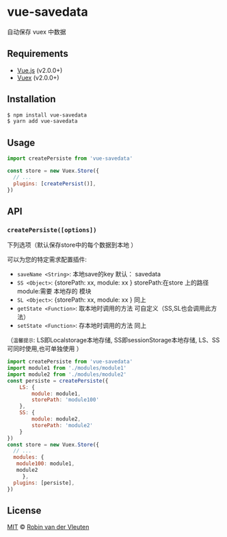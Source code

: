 
# vue-savedata
 自动保存 vuex 中数据
## Requirements

* [Vue.js](https://vuejs.org) (v2.0.0+)
* [Vuex](http://vuex.vuejs.org) (v2.0.0+)

## Installation

```bash
$ npm install vue-savedata
$ yarn add vue-savedata
```

## Usage


```js
import createPersiste from 'vue-savedata'

const store = new Vuex.Store({
  // ...
  plugins: [createPersist()],
})
```
## API

### `createPersiste([options])`
下列选项（默认保存store中的每个数据到本地  ）

可以为您的特定需求配置插件:

* `saveName <String>`: 本地save的key  默认： savedata
* `SS <Object>`: {storePath: xx, module: xx }   storePath:在store 上的路径   module:需要 本地存的 模块
* `SL <Object>`: {storePath: xx, module: xx }  同上
* `getState <Function>`:  取本地时调用的方法  可自定义（SS,SL也会调用此方法）
* `setState <Function>`:  存本地时调用的方法  同上

（`温馨提示`: LS即Localstorage本地存储,    SS即sessionStorage本地存储,   LS、SS可同时使用,也可单独使用 ）

```js
import createPersiste from 'vue-savedata'
import module1 from './modules/module1'
import module2 from './modules/module2'
const persiste = createPersiste({
	LS: {
		module: module1,
		storePath: 'module100'
	},
	SS: {
		module: module2,
		storePath: 'module2'
	}
})
const store = new Vuex.Store({
  // ...
  modules: {
   module100: module1,
   module2
	 },
  plugins: [persiste],
})
```

## License

[MIT](https://github.com/robinvdvleuten/vue-savedata/blob/master/LICENSE) © [Robin van der Vleuten](https://www.robinvdvleuten.nl)
